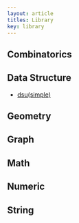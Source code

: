 ```yaml
---
layout: article
titles: Library
key: library
---
```


## Combinatorics

## Data Structure

- [dsu(simple)](https://palilo815.github.io/2021/05/31/disjoint_set.html)

## Geometry

## Graph

## Math

## Numeric

## String


